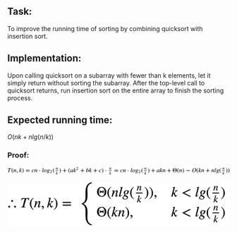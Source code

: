 ## Task: 
To improve the running time of sorting by combining quicksort with insertion sort.
## Implementation: 
Upon calling quicksort on a subarray with fewer than k elements, let it simply return without sorting the
 subarray. After the top-level call to quicksort returns, run insertion sort on the entire array to finish the sorting process.
## Expected running time: 
$O(nk+nlg(n/k))$
### Proof: 
![proofProcess](proofProcess.jpg)

![proofResult](proofResult.jpg)
